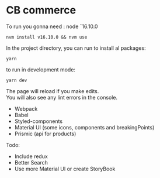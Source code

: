 # CB commerce

To run you gonna need : 
node ˆ16.10.0

`nvm install v16.10.0 && nvm use` 

In the project directory, you can run to install al packages:

`yarn`

to run in development mode:

`yarn dev`

The page will reload if you make edits.\
You will also see any lint errors in the console.


- Webpack
- Babel
- Styled-components
- Material UI (some icons, components and breakingPoints)
- Prismic (api for products)

Todo:
- Include redux
- Better Search
- Use more Material UI or create StoryBook
